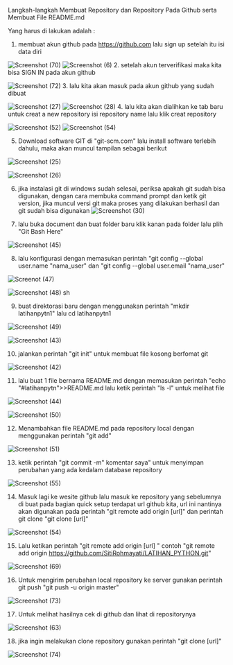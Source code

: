 
Langkah-langkah Membuat Repository dan Repository Pada Github serta Membuat File README.md

Yang harus di lakukan adalah :

1. membuat akun github pada https://github.com
lalu sign up setelah itu isi data diri

![Screenshot (70)](https://user-images.githubusercontent.com/56973033/67624761-2baf4880-f85f-11e9-8496-cfe0e143e7b2.png)
![Screenshot (6)](https://user-images.githubusercontent.com/56973033/67624769-48e41700-f85f-11e9-9f13-3aa9e0222103.png)
2. setelah akun terverifikasi maka kita bisa SIGN IN pada akun github

![Screenshot (72)](https://user-images.githubusercontent.com/56973033/67624792-a6786380-f85f-11e9-93d9-a0e9481e6e7e.png)
3. lalu kita akan masuk pada akun github yang sudah dibuat

![Screenshot (27)](https://user-images.githubusercontent.com/56973033/67624889-1804e180-f861-11e9-9cc4-05ee4f6a70da.png)
![Screenshot (28)](https://user-images.githubusercontent.com/56973033/67624862-c8beb100-f860-11e9-912d-fbdcebae9686.png)
4. lalu kita akan dialihkan ke tab baru untuk creat a new repository isi repository name lalu klik creat repository

![Screenshot (52)](https://user-images.githubusercontent.com/56973033/67624919-6c0fc600-f861-11e9-9440-3fa9d2fe1067.png)
![Screenshot (54)](https://user-images.githubusercontent.com/56973033/67624959-f5bf9380-f861-11e9-8e80-67b5abe09344.png)

5. Download software GIT di "git-scm.com" lalu install software terlebih dahulu, maka akan muncul tampilan sebagai berikut

![Screenshot (25)](https://user-images.githubusercontent.com/56973033/67625004-9746e500-f862-11e9-9dcc-7b6259e794e9.png)

![Screenshot (26)](https://user-images.githubusercontent.com/56973033/67625013-a3cb3d80-f862-11e9-9cec-c074a4793f5d.png)


6. jika instalasi git di windows sudah selesai, periksa apakah git sudah bisa digunakan, dengan cara membuka command prompt dan ketik git version, jika muncul versi git maka proses yang dilakukan berhasil dan git sudah bisa digunakan
![Screenshot (30)](https://user-images.githubusercontent.com/56973033/67625089-8f3b7500-f863-11e9-9518-39b6f2a7800e.png)

7. lalu buka document dan buat folder baru klik kanan pada folder lalu plih "Git Bash Here"

![Screenshot (45)](https://user-images.githubusercontent.com/56973033/67625138-315b5d00-f864-11e9-9c01-ff0c9d749f21.png)

8. lalu konfigurasi dengan memasukan perintah "git config --global user.name "nama_user" dan "git config --global user.email "nama_user"

![Screenot (47)](https://user-images.githubusercontent.com/56973033/67625188-d24a1800-f864-11e9-92f2-733b37d42593.png)

![Screenshot (48)](https://user-images.githubusercontent.com/56973033/67625190-dd04ad00-f864-11e9-9ec1-cdfed221b27c.png)
sh

9. buat direktorasi baru dengan menggunakan perintah "mkdir latihanpytn1" lalu cd latihanpytn1


![Screenshot (49)](https://user-images.githubusercontent.com/56973033/67625232-982d4600-f865-11e9-8bed-b7abe17a5a5e.png)

![Screenshot (43)](https://user-images.githubusercontent.com/56973033/67625236-a8ddbc00-f865-11e9-9303-55aeb495b626.png)

10. jalankan perintah "git init" untuk membuat file kosong berfomat git

![Screenshot (42)](https://user-images.githubusercontent.com/56973033/67626322-d03b8580-f873-11e9-909f-1e59909b602b.png)

11. lalu buat 1 file bernama README.md  dengan memasukan perintah "echo "#latihanpytn">>README.md lalu ketik perintah "ls -l" untuk melihat file

![Screenshot (44)](https://user-images.githubusercontent.com/56973033/67626360-90c16900-f874-11e9-86a5-16b0801388fd.png)

![Screenshot (50)](https://user-images.githubusercontent.com/56973033/67626363-9b7bfe00-f874-11e9-9d96-d96e5e8f789c.png)

12. Menambahkan file README.md pada repository local dengan menggunakan perintah "git add"

![Screenshot (51)](https://user-images.githubusercontent.com/56973033/67626414-5ad0b480-f875-11e9-9def-4fa257726b5c.png)

13. ketik perintah "git commit -m" komentar saya" untuk menyimpan perubahan yang ada kedalam database repository

![Screenshot (55)](https://user-images.githubusercontent.com/56973033/67626457-da5e8380-f875-11e9-9b42-1bb858ebd282.png)

14. Masuk lagi ke wesite github lalu masuk ke repository yang sebelumnya di buat pada bagian quick setup terdapat url github kita, url ini nantinya akan digunakan pada perintah "git remote add origin [url]" dan perintah git clone "git clone [url]" 

![Screenshot (54)](https://user-images.githubusercontent.com/56973033/67626522-99b33a00-f876-11e9-87a2-49165e1664d6.png)

15. Lalu ketikan perintah "git remote add origin [url] " contoh "git remote add origin https://github.com/SitiRohmayati/LATIHAN_PYTHON.git"

![Screenshot (69)](https://user-images.githubusercontent.com/56973033/67626570-1cd49000-f877-11e9-89cb-c7471f73e335.png)

16. Untuk mengirim perubahan local repository ke server gunakan perintah git push "git push -u origin master"

![Screenshot (73)](https://user-images.githubusercontent.com/56973033/67626621-e2b7be00-f877-11e9-87be-65920a18d355.png)

17. Untuk melihat hasilnya cek di github dan lihat di repositorynya

![Screenshot (63)](https://user-images.githubusercontent.com/56973033/67626654-7a1d1100-f878-11e9-8140-087b590ef6c2.png)

18. jika ingin melakukan clone repository gunakan perintah "git clone [url]"


![Screenshot (74)](https://user-images.githubusercontent.com/56973033/67626738-23b0d200-f87a-11e9-987d-93ba43bfe2b1.png)







